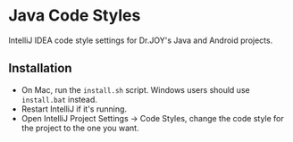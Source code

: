 Java Code Styles
================

IntelliJ IDEA code style settings for Dr.JOY's Java and Android projects.
  

Installation
------------

 * On Mac, run the `install.sh` script. Windows users should use `install.bat` instead.
 * Restart IntelliJ if it's running.
 * Open IntelliJ Project Settings -> Code Styles, change the code style for the
   project to the one you want.



